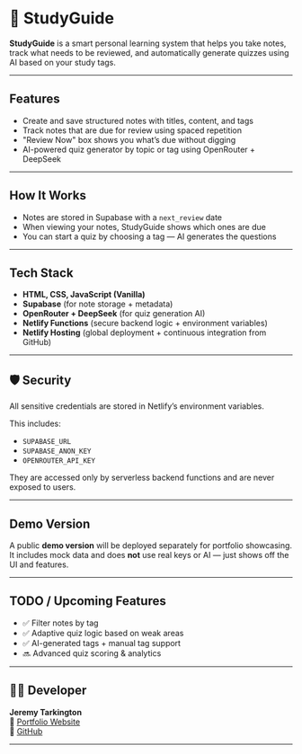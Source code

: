 # 📘 StudyGuide

**StudyGuide** is a smart personal learning system that helps you take notes, track what needs to be reviewed, and automatically generate quizzes using AI based on your study tags.


---

## Features

- Create and save structured notes with titles, content, and tags
- Track notes that are due for review using spaced repetition
- "Review Now" box shows you what’s due without digging
- AI-powered quiz generator by topic or tag using OpenRouter + DeepSeek



---

##  How It Works

- Notes are stored in Supabase with a `next_review` date
- When viewing your notes, StudyGuide shows which ones are due
- You can start a quiz by choosing a tag — AI generates the questions



---

## Tech Stack

- **HTML, CSS, JavaScript (Vanilla)**  
- **Supabase** (for note storage + metadata)  
- **OpenRouter + DeepSeek** (for quiz generation AI)  
- **Netlify Functions** (secure backend logic + environment variables)  
- **Netlify Hosting** (global deployment + continuous integration from GitHub)

---

## 🛡️ Security

All sensitive credentials are stored in Netlify’s environment variables.

This includes:
- `SUPABASE_URL`
- `SUPABASE_ANON_KEY`
- `OPENROUTER_API_KEY`

They are accessed only by serverless backend functions and are never exposed to users.

---

##  Demo Version

A public **demo version** will be deployed separately for portfolio showcasing.  
It includes mock data and does **not** use real keys or AI — just shows off the UI and features.

---

##  TODO / Upcoming Features

- ✅ Filter notes by tag
- ✅ Adaptive quiz logic based on weak areas
- ✅ AI-generated tags + manual tag support
- 🔜 Advanced quiz scoring & analytics

---

## 👨‍💻 Developer

**Jeremy Tarkington**  
🔗 [Portfolio Website](https://jtarkington.dev)  
🐙 [GitHub](https://github.com/jtarkington-dev)

---


